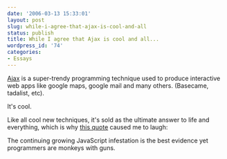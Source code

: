 ```yaml
---
date: '2006-03-13 15:33:01'
layout: post
slug: while-i-agree-that-ajax-is-cool-and-all
status: publish
title: While I agree that Ajax is cool and all...
wordpress_id: '74'
categories:
- Essays
---
```



[Ajax](http://en.wikipedia.org/wiki/Ajax_%28programming%29) is a super-trendy programming technique used to produce interactive web apps like google maps, google mail and many others. (Basecame, tadalist, etc).

It's cool. 

Like all cool new techniques, it's sold as the ultimate answer to life and everything, which is why [this quote](http://rentzsch.com/notes/tryThese) caused me to laugh:



> 
The continuing growing JavaScript infestation is the best evidence yet programmers are monkeys with guns.




